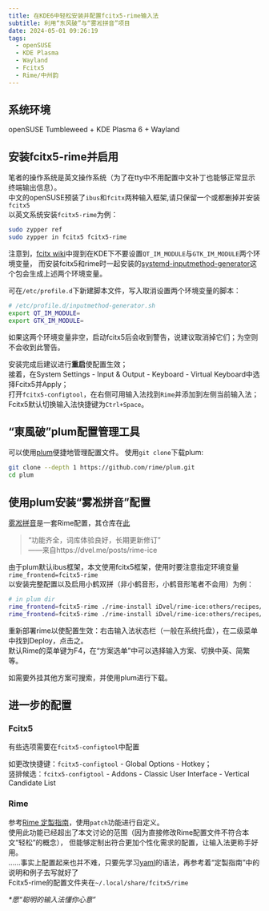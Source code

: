 ```yaml
---
title: 在KDE6中轻松安装并配置fcitx5-rime输入法
subtitle: 利用“东风破”与“雾凇拼音”项目
date: 2024-05-01 09:26:19
tags:
  - openSUSE
  - KDE Plasma
  - Wayland
  - Fcitx5
  - Rime/中州韵
---
```


## 系统环境
openSUSE Tumbleweed \+ KDE Plasma 6 \+ Wayland

## 安装fcitx5-rime并启用
笔者的操作系统是英文操作系统（为了在tty中不用配置中文补丁也能够正常显示终端输出信息）。  
中文的openSUSE预装了`ibus`和`fcitx`两种输入框架,请只保留一个或都删掉并安装`fcitx5`  
以英文系统安装`fcitx5-rime`为例：
```bash
sudo zypper ref
sudo zypper in fcitx5 fcitx5-rime
```

<!-- more -->

注意到，[fcitx wiki](https://fcitx-im.org/wiki/Using_Fcitx_5_on_Wayland#KDE_Plasma)中提到在KDE下不要设置`QT_IM_MODULE`与`GTK_IM_MODULE`两个环境变量，
而安装fcitx5和rime时一起安装的[systemd-inputmethod-generator](https://github.com/openSUSE-zh/systemd-inputmethod-generator)这个包会生成上述两个环境变量。

可在`/etc/profile.d`下新建脚本文件，写入取消设置两个环境变量的脚本：
```bash
# /etc/profile.d/inputmethod-generator.sh
export QT_IM_MODULE=
export GTK_IM_MODULE=
```
如果这两个环境变量非空，启动fcitx5后会收到警告，说建议取消掉它们；为空则不会收到此警告。

安装完成后建议进行**重启**使配置生效；  
接着，在System Settings - Input & Output - Keyboard - Virtual Keyboard中选择Fcitx5并Apply；  
打开`fcitx5-configtool`，在右侧可用输入法找到`Rime`并添加到左侧当前输入法；  
Fcitx5默认切换输入法快捷键为`Ctrl+Space`。

## “東風破”plum配置管理工具
可以使用[plum](https://github.com/rime/plum)便捷地管理配置文件。
使用`git clone`下载plum:
```bash
git clone --depth 1 https://github.com/rime/plum.git
cd plum
```

## 使用plum安装“雾凇拼音”配置
[雾凇拼音](https://dvel.me/posts/rime-ice/)是一套Rime配置，其仓库在[此](https://github.com/iDvel/rime-ice)
> “功能齐全，词库体验良好，长期更新修订”  
> ——来自https://dvel.me/posts/rime-ice

由于plum默认ibus框架，本文使用fcitx5框架，使用时要注意指定环境变量`rime_frontend=fcitx5-rime`  
以安装完整配置以及启用小鹤双拼（非小鹤音形，小鹤音形笔者不会用）为例：
```bash
# in plum dir
rime_frontend=fcitx5-rime ./rime-install iDvel/rime-ice:others/recipes/full
rime_frontend=fcitx5-rime ./rime-install iDvel/rime-ice:others/recipes/config:schema=flypy
```
重新部署rime以使配置生效：右击输入法状态栏（一般在系统托盘），在二级菜单中找到Deploy，点击之。  
默认Rime的菜单键为F4，在“方案选单”中可以选择输入方案、切换中英、简繁等。

如需要外挂其他方案可搜索，并使用plum进行下载。

## 进一步的配置
### Fcitx5
有些选项需要在`fcitx5-configtool`中配置

如更改快捷键：`fcitx5-configtool` - Global Options - Hotkey；  
竖排候选：`fcitx5-configtool` - Addons - Classic User Interface - Vertical Candidate List

### Rime
参考[Rime 定製指南](https://github.com/rime/home/wiki/CustomizationGuide)，使用`patch`功能进行自定义。  
使用此功能已经超出了本文讨论的范围（因为直接修改Rime配置文件不符合本文“轻松”的概念），
但能够定制出符合更加个性化需求的配置，让输入法更称手好用。  
……事实上配置起来也并不难，只要先学习[yaml](https://yaml.org/spec/1.2.2/)的语法，再参考着“定製指南”中的说明和例子去写就好了  
Fcitx5-rime的配置文件夹在`~/.local/share/fcitx5/rime`

*\*愿“聪明的输入法懂你心意”*
